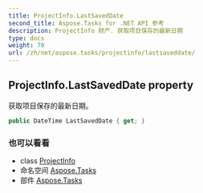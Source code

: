 ```yaml
---
title: ProjectInfo.LastSavedDate
second_title: Aspose.Tasks for .NET API 参考
description: ProjectInfo 财产. 获取项目保存的最新日期
type: docs
weight: 70
url: /zh/net/aspose.tasks/projectinfo/lastsaveddate/
---
```

## ProjectInfo.LastSavedDate property

获取项目保存的最新日期。

```csharp
public DateTime LastSavedDate { get; }
```

### 也可以看看

* class [ProjectInfo](../)
* 命名空间 [Aspose.Tasks](../../projectinfo/)
* 部件 [Aspose.Tasks](../../../)


